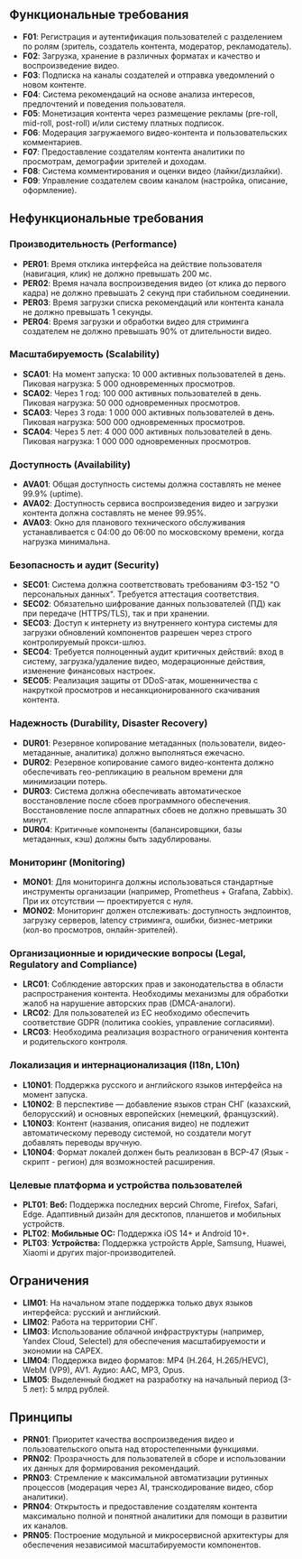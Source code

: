 ## Функциональные требования

- **F01**: Регистрация и аутентификация пользователей с разделением по ролям (зритель, создатель контента, модератор, рекламодатель).
- **F02**: Загрузка, хранение в различных форматах и качество и воспроизведение видео.
- **F03**: Подписка на каналы создателей и отправка уведомлений о новом контенте.
- **F04**: Система рекомендаций на основе анализа интересов, предпочтений и поведения пользователя.
- **F05**: Монетизация контента через размещение рекламы (pre-roll, mid-roll, post-roll) и/или систему платных подписок.
- **F06**: Модерация загружаемого видео-контента и пользовательских комментариев.
- **F07**: Предоставление создателям контента аналитики по просмотрам, демографии зрителей и доходам.
- **F08**: Система комментирования и оценки видео (лайки/дизлайки).
- **F09**: Управление создателем своим каналом (настройка, описание, оформление).

## Нефункциональные требования

### Производительность (Performance)

- **PER01**: Время отклика интерфейса на действие пользователя (навигация, клик) не должно превышать 200 мс.
- **PER02**: Время начала воспроизведения видео (от клика до первого кадра) не должно превышать 2 секунд при стабильном соединении.
- **PER03**: Время загрузки списка рекомендаций или контента канала не должно превышать 1 секунды.
- **PER04**: Время загрузки и обработки видео для стриминга создателем не должно превышать 90% от длительности видео.

### Масштабируемость (Scalability)

- **SCA01**: На момент запуска: 10 000 активных пользователей в день. Пиковая нагрузка: 5 000 одновременных просмотров.
- **SCA02**: Через 1 год: 100 000 активных пользователей в день. Пиковая нагрузка: 50 000 одновременных просмотров.
- **SCA03**: Через 3 года: 1 000 000 активных пользователей в день. Пиковая нагрузка: 500 000 одновременных просмотров.
- **SCA04**: Через 5 лет: 4 000 000 активных пользователей в день. Пиковая нагрузка: 1 000 000 одновременных просмотров.

### Доступность (Availability)

- **AVA01**: Общая доступность системы должна составлять не менее 99.9% (uptime).
- **AVA02**: Доступность сервиса воспроизведения видео и загрузки контента должна составлять не менее 99.95%.
- **AVA03**: Окно для планового технического обслуживания устанавливается с 04:00 до 06:00 по московскому времени, когда нагрузка минимальна.

### Безопасность и аудит (Security)

- **SEC01**: Система должна соответствовать требованиям ФЗ-152 "О персональных данных". Требуется аттестация соответствия.
- **SEC02**: Обязательно шифрование данных пользователей (ПД) как при передаче (HTTPS/TLS), так и при хранении.
- **SEC03**: Доступ к интернету из внутреннего контура системы для загрузки обновлений компонентов разрешен через строго контролируемый прокси-шлюз.
- **SEC04**: Требуется полноценный аудит критичных действий: вход в систему, загрузка/удаление видео, модерационные действия, изменение финансовых настроек.
- **SEC05**: Реализация защиты от DDoS-атак, мошенничества с накруткой просмотров и несанкционированного скачивания контента.

### Надежность (Durability, Disaster Recovery)

- **DUR01**: Резервное копирование метаданных (пользователи, видео-метаданные, аналитика) должно выполняться ежечасно.
- **DUR02**: Резервное копирование самого видео-контента должно обеспечивать гео-репликацию в реальном времени для минимизации потерь.
- **DUR03**: Система должна обеспечивать автоматическое восстановление после сбоев программного обеспечения. Восстановление после аппаратных сбоев не должно превышать 30 минут.
- **DUR04**: Критичные компоненты (балансировщики, базы метаданных, кэш) должны быть задублированы.

### Мониторинг (Monitoring)

- **MON01**: Для мониторинга должны использоваться стандартные инструменты организации (например, Prometheus + Grafana, Zabbix). При их отсутствии — проектируется с нуля.
- **MON02**: Мониторинг должен отслеживать: доступность эндпоинтов, загрузку серверов, latency стриминга, ошибки, бизнес-метрики (кол-во просмотров, онлайн-зрителей).

### Организационные и юридические вопросы (Legal, Regulatory and Compliance)

- **LRC01**: Соблюдение авторских прав и законодательства в области распространения контента. Необходимы механизмы для обработки жалоб на нарушение авторских прав (DMCA-аналоги).
- **LRC02**: Для пользователей из ЕС необходимо обеспечить соответствие GDPR (политика cookies, управление согласиями).
- **LRC03**: Необходима реализация возрастного ограничения контента и родительского контроля.

### Локализация и интернационализация (I18n, L10n)

- **L10N01**: Поддержка русского и английского языков интерфейса на момент запуска.
- **L10N02**: В перспективе — добавление языков стран СНГ (казахский, белорусский) и основных европейских (немецкий, французский).
- **L10N03**: Контент (названия, описания видео) не подлежит автоматическому переводу системой, но создатели могут добавлять переводы вручную.
- **L10N04**: Формат локалей должен быть реализован в BCP-47 (Язык - скрипт - регион) для возможностей расширения.

### Целевые платформа и устройства пользователей

- **PLT01**: **Веб:** Поддержка последних версий Chrome, Firefox, Safari, Edge. Адаптивный дизайн для десктопов, планшетов и мобильных устройств.
- **PLT02**: **Мобильные ОС:** Поддержка iOS 14+ и Android 10+.
- **PLT03**: **Устройства:** Поддержка устройств Apple, Samsung, Huawei, Xiaomi и других major-производителей.

## Ограничения

- **LIM01**: На начальном этапе поддержка только двух языков интерфейса: русский и английский.
- **LIM02**: Работа на территории СНГ.
- **LIM03**: Использование облачной инфраструктуры (например, Yandex Cloud, Selectel) для обеспечения масштабируемости и экономии на CAPEX.
- **LIM04**: Поддержка видео форматов: MP4 (H.264, H.265/HEVC), WebM (VP9), AV1. Аудио: AAC, MP3, Opus.
- **LIM05**: Выделенный бюджет на разработку на начальный период (3-5 лет): 5 млрд рублей.

## Принципы

- **PRN01**: Приоритет качества воспроизведения видео и пользовательского опыта над второстепенными функциями.
- **PRN02**: Прозрачность для пользователей в сборе и использовании их данных для формирования рекомендаций.
- **PRN03**: Стремление к максимальной автоматизации рутинных процессов (модерация через AI, транскодирование видео, сбор аналитики).
- **PRN04**: Открытость и предоставление создателям контента максимально полной и понятной аналитики для помощи в развитии их каналов.
- **PRN05**: Построение модульной и микросервисной архитектуры для обеспечения независимой масштабируемости компонентов.
